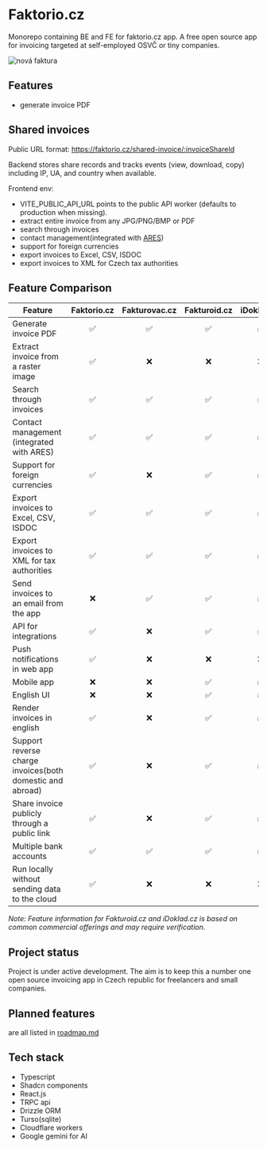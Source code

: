 # Faktorio.cz

Monorepo containing BE and FE for faktorio.cz app. A free open source app for invoicing targeted at self-employed OSVČ or tiny companies.

![nová faktura](faktorio-fe/public/images/cdc8dd7ed308322d42c6d5af6b481be7f7dff3cca6de0dcb16921f0e6f44ccbb.png)

## Features

- generate invoice PDF

## Shared invoices

Public URL format: https://faktorio.cz/shared-invoice/:invoiceShareId

Backend stores share records and tracks events (view, download, copy) including IP, UA, and country when available.

Frontend env:

- VITE_PUBLIC_API_URL points to the public API worker (defaults to production when missing).
- extract entire invoice from any JPG/PNG/BMP or PDF
- search through invoices
- contact management(integrated with [ARES](https://ares.gov.cz/))
- support for foreign currencies
- export invoices to Excel, CSV, ISDOC
- export invoices to XML for Czech tax authorities

## Feature Comparison

| Feature                                                   | Faktorio.cz | Fakturovac.cz | Fakturoid.cz | iDoklad.cz |
| --------------------------------------------------------- | :---------: | :-----------: | :----------: | :--------: |
| Generate invoice PDF                                      |     ✅      |      ✅       |      ✅      |     ✅     |
| Extract invoice from a raster image                       |     ✅      |      ❌       |      ❌      |     ❌     |
| Search through invoices                                   |     ✅      |      ✅       |      ✅      |     ✅     |
| Contact management (integrated with ARES)                 |     ✅      |      ✅       |      ✅      |     ✅     |
| Support for foreign currencies                            |     ✅      |      ❌       |      ✅      |     ✅     |
| Export invoices to Excel, CSV, ISDOC                      |     ✅      |      ✅       |      ✅      |     ✅     |
| Export invoices to XML for tax authorities                |     ✅      |      ✅       |      ✅      |     ✅     |
| Send invoices to an email from the app                    |     ❌      |      ✅       |      ✅      |     ✅     |
| API for integrations                                      |     ✅      |      ❌       |      ✅      |     ✅     |
| Push notifications in web app                             |     ✅      |      ❌       |      ❌      |     ❌     |
| Mobile app                                                |     ❌      |      ❌       |      ✅      |     ✅     |
| English UI                                                |     ❌      |      ❌       |      ✅      |     ✅     |
| Render invoices in english                                |     ✅      |      ❌       |      ✅      |     ✅     |
| Support reverse charge invoices(both domestic and abroad) |     ✅      |      ❌       |      ✅      |     ✅     |
| Share invoice publicly through a public link              |     ✅      |      ❌       |      ✅      |     ✅     |
| Multiple bank accounts                                    |     ✅      |      ✅       |      ✅      |     ✅     |
| Run locally without sending data to the cloud             |     ✅      |      ❌       |      ❌      |     ❌     |

_Note: Feature information for Fakturoid.cz and iDoklad.cz is based on common commercial offerings and may require verification._

## Project status

Project is under active development. The aim is to keep this a number one open source invoicing app in Czech republic for freelancers and small companies.

## Planned features

are all listed in [roadmap.md](roadmap.md)

## Tech stack

- Typescript
- Shadcn components
- React.js
- TRPC api
- Drizzle ORM
- Turso(sqlite)
- Cloudflare workers
- Google gemini for AI
